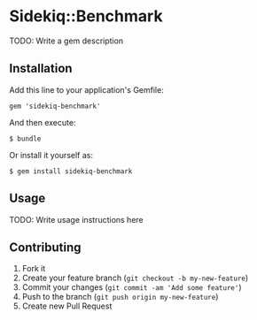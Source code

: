 # Sidekiq::Benchmark

TODO: Write a gem description

## Installation

Add this line to your application's Gemfile:

    gem 'sidekiq-benchmark'

And then execute:

    $ bundle

Or install it yourself as:

    $ gem install sidekiq-benchmark

## Usage

TODO: Write usage instructions here

## Contributing

1. Fork it
2. Create your feature branch (`git checkout -b my-new-feature`)
3. Commit your changes (`git commit -am 'Add some feature'`)
4. Push to the branch (`git push origin my-new-feature`)
5. Create new Pull Request
